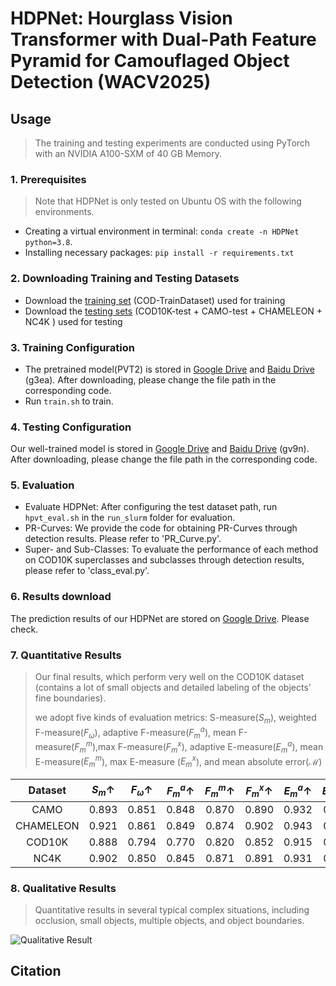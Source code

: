 # HDPNet: Hourglass Vision Transformer with Dual-Path Feature Pyramid for Camouflaged Object Detection (WACV2025)

## Usage

> The training and testing experiments are conducted using PyTorch with an NVIDIA A100-SXM of 40 GB Memory.

### 1. Prerequisites

> Note that HDPNet is only tested on Ubuntu OS with the following environments.

- Creating a virtual environment in terminal: `conda create -n HDPNet python=3.8`.
- Installing necessary packages: `pip install -r requirements.txt`

### 2. Downloading Training and Testing Datasets

- Download the [training set]() (COD-TrainDataset) used for training 
- Download the [testing sets]() (COD10K-test + CAMO-test + CHAMELEON + NC4K ) used for testing

### 3. Training Configuration

- The pretrained model(PVT2) is stored in [Google Drive](https://drive.google.com/file/d/1fJpCAKDIISC5yQcr4XASalv95hdI5cB4/view?usp=drive_link) and [Baidu Drive](https://pan.baidu.com/s/1WhKe3unTSfsHboCzUu0OqQ) (g3ea). After downloading, please change the file path in the corresponding code.
- Run `train.sh` to train.

### 4. Testing Configuration

Our well-trained model is stored in [Google Drive](https://drive.google.com/file/d/1LfKhIV0cXl_lNpkrLsv4TMvcRMx_IIYW/view?usp=drive_link) and [Baidu Drive](https://pan.baidu.com/s/1ESnWJ19ivgSrOxadWJRDuQ) (gv9n). After downloading, please change the file path in the corresponding code.

### 5. Evaluation

- Evaluate HDPNet: After configuring the test dataset path, run `hpvt_eval.sh` in the `run_slurm` folder for evaluation.
- PR-Curves: We provide the code for obtaining PR-Curves through detection results. Please refer to 'PR_Curve.py'.
- Super- and Sub-Classes: To evaluate the performance of each method on COD10K superclasses and subclasses through detection results, please refer to 'class_eval.py'.

### 6. Results download

The prediction results of our HDPNet are stored on [Google Drive](https://drive.google.com/drive/folders/1znoCKopi-CtAxj2-ixOTjjx833-PlxAx?usp=drive_link). Please check.

### 7. Quantitative Results
> 
> Our final results,  which perform very well on the COD10K dataset (contains a lot of small objects and detailed labeling of the objects' fine boundaries).
>
> we adopt five kinds of evaluation metrics:
> S-measure($S_m$), weighted F-measure($F_{\omega}$), adaptive F-measure($F^a_m$), mean F-measure($F^m_m$),max F-measure($F^x_m$), adaptive E-measure($E^a_m$),
> mean E-measure($E^m_m$), max E-measure ($E^x_m$), and mean absolute error($\mathcal{M}$)
> 
| Dataset   | $S_m \uparrow$ | $F_{\omega} \uparrow$ | $F^a_m \uparrow$ | $F^m_m \uparrow$ | $F^x_m \uparrow$ | $E^a_m \uparrow$ | $E^m_m \uparrow$ | $E^x_m \uparrow$ | $\mathcal{M} \downarrow$ |
|:---------:|:--------------:|:--------------------:|:----------------:|:----------------:|:----------------:|:----------------:|:----------------:|:----------------:|:-------------------------:|
| CAMO      |    0.893       |        0.851         |      0.848       |      0.870       |      0.890       |      0.932       |      0.934       |      0.948       |           0.040           |
| CHAMELEON |    0.921       |        0.861         |      0.849       |      0.874       |      0.902       |      0.943       |      0.947       |      0.970       |           0.021           |
| COD10K    |    0.888       |        0.794         |      0.770       |      0.820       |      0.852       |      0.915       |      0.925       |      0.951       |           0.020           |
| NC4K      |    0.902       |        0.850         |      0.845       |      0.871       |      0.891       |      0.931       |      0.934       |      0.950       |           0.029           |
> 
### 8. Qualitative Results
>
>Quantitative results in several typical complex situations, including occlusion, small objects, multiple objects, and object boundaries.
> 
![Qualitative Result](https://github.com/LittleGrey-hjp/HDPNet/blob/main/Visio-camouflage_fig1.jpg)


## Citation

```

```
